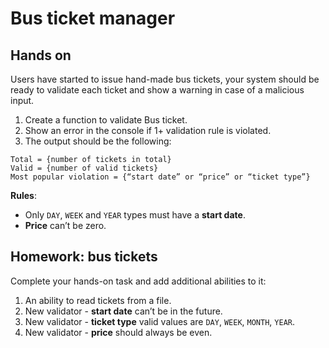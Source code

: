 # Bus ticket manager

## Hands on
Users have started to issue hand-made bus tickets, your system should be ready to validate each ticket and show a
warning in case of a malicious input.

1) Create a function to validate Bus ticket.
2) Show an error in the console if 1+ validation rule is violated.
3) The output should be the following:
```
Total = {number of tickets in total}
Valid = {number of valid tickets}
Most popular violation = {“start date” or “price” or “ticket type”}
```

**Rules**:
- Only `DAY`, `WEEK` and `YEAR` types must have a **start date**.
- **Price** can’t be zero.

## Homework: bus tickets
Complete your hands-on task and add additional abilities to it:
1) An ability to read tickets from a file.
2) New validator - **start date** can’t be in the future.
3) New validator - **ticket type** valid values are `DAY`, `WEEK`, `MONTH`, `YEAR`.
4) New validator - **price** should always be even.
